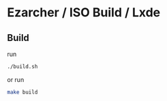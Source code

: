 

# Ezarcher / ISO Build / Lxde




## Build

run

``` sh
./build.sh
```

or run

``` sh
make build
```

